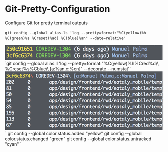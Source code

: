 # Git-Pretty-Configuration
Configure Git for pretty terminal outputs


`git config --global alias.ls 'log --pretty=format:"%C(yellow)%h %C(green)%s %Creset(%ad) %C(blue)%an" --date=relative'`

<img src="./ls.png"/>
`git config --global alias.ll 'log --pretty=format:"%C(yellow)%h%Cred%d\\ %Creset%s%Cblue\\ [a:%an,c:%cn]" --decorate --numstat'`
<img src="./ll.png"/>
`
git config --global color.status.added "yellow"
git config --global color.status.changed "green"                                                                             
git config --global color.status.untracked "cyan"
`
